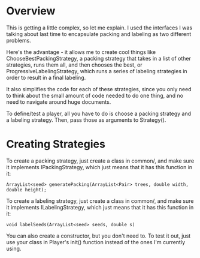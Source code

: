 Overview
========
This is getting a little complex, so let me explain. I used
the interfaces I was talking about last time to encapsulate packing
and labeling as two different problems.

Here's the advantage - it allows me to create cool things like
ChooseBestPackingStrategy, a packing strategy that takes in a list
of other strategies, runs them all, and then chooses the best, or
ProgressiveLabelingStrategy, which runs a series of labeling strategies
in order to result in a final labeling.

It also simplifies the code for each of these strategies, since
you only need to think about the small amount of code needed to do one thing,
and no need to navigate around huge documents.

To define/test a player, all you have to do is choose a packing strategy
and a labeling strategy. Then, pass those as arguments to Strategy().

Creating Strategies
===================
To create a packing strategy, just create a class in common/, and make
sure it implements IPackingStrategy, which just means that it has this
function in it:

    ArrayList<seed> generatePacking(ArrayList<Pair> trees, double width, double height);

To create a labeling strategy, just create a class in common/, and make
sure it implements ILabelingStrategy, which just means that it has this
function in it:

    void labelSeeds(ArrayList<seed> seeds, double s)

You can also create a constructor, but you don't need to. To test it out,
just use your class in Player's init() function instead of the ones I'm
currently using.
